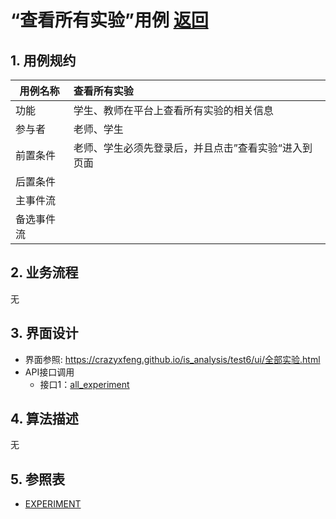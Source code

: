 # “查看所有实验”用例 [返回](../README.md)
## 1. 用例规约

|用例名称|查看所有实验|
|-------|:-------------|
|功能|学生、教师在平台上查看所有实验的相关信息|
|参与者|老师、学生|
|前置条件|老师、学生必须先登录后，并且点击”查看实验“进入到页面|
|后置条件||
|主事件流| |
|备选事件流| |

## 2. 业务流程 
无
## 3. 界面设计
- 界面参照: https://crazyxfeng.github.io/is_analysis/test6/ui/全部实验.html
- API接口调用
    - 接口1：[all_experiment](../接口/all_experiment.md)

## 4. 算法描述 
无
    
## 5. 参照表
- [EXPERIMENT](../数据库设计.md/#USERS)